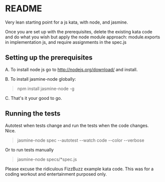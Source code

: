 # README

Very lean starting point for a js kata, with node, and jasmine.

Once you are set up with the prerequisites, delete the existing kata code and do what you wish but apply the node module approach: module.exports in implementation js, and require assignments in the spec.js

## Setting up the prerequisites

A. To install node js go to http://nodejs.org/download/ and install.

B. To install jasmine-node globally: 

> npm install jasmine-node -g

C. That's it your good to go.

## Running the tests

Autotest when tests change and run the tests when the code changes. Nice.

> jasmine-node spec --autotest --watch code --color --verbose

Or to run tests manually

> jasmine-node specs/*spec.js

Please excuse the ridiculous FizzBuzz example kata code. This was for a coding workout and entertainment purposed only.